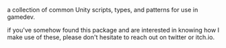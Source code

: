 a collection of common Unity scripts, types, and patterns for use in gamedev.

if you've somehow found this package and are interested in knowing how I make use of these, please don't hesitate to reach out on twitter or itch.io.
